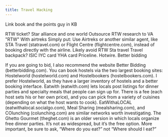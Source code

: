 ```yaml
---
title: Travel Hacking
---
```



Link book and the points guy in KB

RTW ticket? Star alliance and one world
Outsource RTW research to VA
"RTW" With airtreks
Simply put: Use Airtreks or another similar agent, like STA Travel (statravel.com) or Flight Centre (flightcentre.com), instead of booking directly with the airline.
Likely avoid RTW
Sta travel
Travel backpack?
ISIC IYC card
YHA card
Priceline. Hotwire. Better bidding

If you are going to bid, I also recommend the website Better Bidding (betterbidding.com).
You can book hostels via the two largest booking sites: Hostelworld (hostelworld.com) and Hostelbookers (hostelbookers.com). I prefer Hostelworld, as they have a larger inventory of hostels and a better booking interface.
Eatwith (eatwith.com) lets locals post listings for dinner parties and specialty meals that people can sign up for. There is a fee (each host sets his or her own price), and you can pick from a variety of cuisines (depending on what the host wants to cook). EatWithaLOCAL (eatwithalocal.socialgo.com), Meal Sharing (mealsharing.com), and COlunching (colunching.com) are similar networks worth investigating. The Ghetto Gourmet (theghet.com) is an older version in which locals organize free dinner parties. It’s not as widespread, but it’s the free option.
More important, be sure to ask, “Where do you eat?” not “Where should I eat?”
